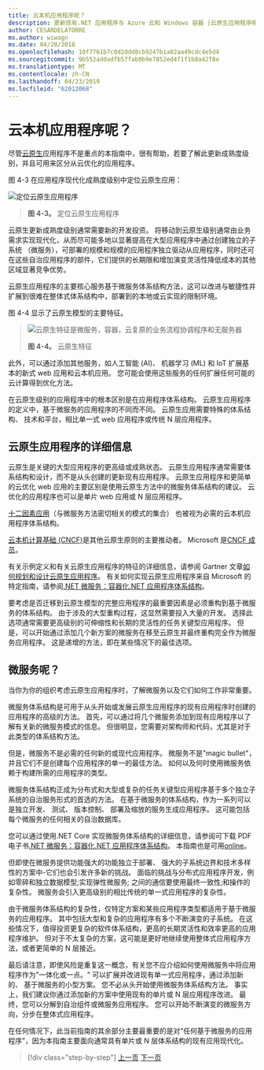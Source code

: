 ```yaml
---
title: 云本机应用程序呢？
description: 更新现有.NET 应用程序与 Azure 云和 Windows 容器 |云原生应用程序呢？
author: CESARDELATORRE
ms.author: wiwagn
ms.date: 04/28/2018
ms.openlocfilehash: 10f7761b7c0d2ddd8cb9247b1a02aa49cdc4e5d4
ms.sourcegitcommit: 9b552addadfb57fab0b9e7852ed4f1f1b8a42f8e
ms.translationtype: MT
ms.contentlocale: zh-CN
ms.lasthandoff: 04/23/2019
ms.locfileid: "62012068"
---
```

# <a name="what-about-cloud-native-applications"></a>云本机应用程序呢？

尽管[云原生](https://azure.microsoft.com/overview/cloudnative/)应用程序不是重点的本指南中，很有帮助，若要了解此更新成熟度级别，并且可用来区分从云优化的应用程序。

图 4-3 在应用程序现代化成熟度级别中定位云原生应用：

![定位云原生应用程序](./media/image3.png)

> **图 4-3。** 定位云原生应用程序

云原生更新成熟度级别通常需要新的开发投资。 将移动到云原生级别通常由业务需求实现现代化，从而尽可能多地以显著提高在大型应用程序中通过创建独立的子系统 （微服务），可部署的规模和规模的应用程序独立驱动从应用程序，同时还可在这些自治应用程序的部件，它们提供的长期限和增加演变灵活性降低成本的其他区域显著竞争优势。

云原生应用程序的主要核心服务基于微服务体系结构方法，这可以改进与敏捷性并扩展到很难在整体式体系结构中，部署到的本地或云实现的限制环境。

图 4-4 显示了云原生模型的主要特征。

> ![云原生特征是微服务，容器，云复原的业务流程协调程序和无服务器](./media/image4.png)
>
> **图 4-4。** 云原生特征

此外，可以通过添加其他服务，如人工智能 (AI)、 机器学习 (ML) 和 IoT 扩展基本的新式 web 应用和云本机应用。 您可能会使用这些服务的任何扩展任何可能的云计算得到优化方法。

在云原生级别的应用程序中的根本区别是在应用程序体系结构。 云原生应用程序的定义中，基于微服务的应用程序的不同而不同。 云原生应用需要特殊的体系结构、 技术和平台，相比单一式 web 应用程序或传统 N 层应用程序。

## <a name="cloud-native-applications-details"></a>云原生应用程序的详细信息

云原生是关键的大型应用程序的更高级或成熟状态。 云原生应用程序通常需要体系结构和设计，而不是从头创建的更新现有应用程序。 云原生应用程序和更简单的云优化 web 应用的主要区别是使用云原生方法中的微服务体系结构的建议。 云优化的应用程序也可以是单片 web 应用或 N 层应用程序。

[十二因素应用](https://12factor.net/)（与微服务方法密切相关的模式的集合） 也被视为必需的云本机应用程序体系结构。

[云本机计算基础 (CNCF)](https://www.cncf.io/)是其他云原生原则的主要推动者。 Microsoft 是[CNCF 成员](https://azure.microsoft.com/blog/announcing-cncf/)。

有关示例定义和有关云原生应用程序的特征的详细信息，请参阅 Gartner 文章[如何规划和设计云原生应用程序](https://www.gartner.com/doc/3181919/architect-design-cloudnative-applications)。 有关如何实现云原生应用程序来自 Microsoft 的特定指南，请参阅[.NET 微服务：容器化.NET 应用程序体系结构](https://aka.ms/microservicesebook)。

要考虑是否迁移到云原生模型的完整应用程序的最重要因素是必须重构到基于微服务的体系结构。 由于涉及的大型重构过程，这显然需要投入大量的开发。 选择此选项通常需要更高级别的可伸缩性和长期的灵活性的任务关键型应用程序。 但是，可以开始通过添加几个新方案的微服务在移至云原生并最终重构完全作为微服务应用程序。 这是递增的方法，即在某些情况下的最佳选项。

## <a name="what-about-microservices"></a>微服务呢？

当你为你的组织考虑云原生应用程序时，了解微服务以及它们如何工作非常重要。

微服务体系结构是可用于从头开始或发展云原生应用程序的现有应用程序时创建的应用程序的高级的方法。 首先，可以通过将几个微服务添加到现有应用程序以了解有关新的微服务模式的信息。 但很明显，您需要对架构师和代码，尤其是对于此类型的体系结构方法。

但是，微服务不是必需的任何新的或现代应用程序。 微服务不是"magic bullet"，并且它们不是创建每个应用程序的单一的最佳方法。 如何以及何时使用微服务依赖于构建所需的应用程序的类型。

微服务体系结构正成为分布式和大型或复杂的任务关键型应用程序基于多个独立子系统的自治服务形式的首选的方法。 在基于微服务的体系结构，作为一系列可以是独立开发、 测试、 版本控制、 部署及缩放的服务生成应用程序。 这可能包括每个微服务的任何相关的自治数据库。

您可以通过使用.NET Core 实现微服务体系结构的详细信息，请参阅可下载 PDF 电子书[.NET 微服务：容器化.NET 应用程序体系结构](https://aka.ms/microservicesebook)。 本指南也是可用[online](../../microservices-architecture/index.md)。

但即使在微服务提供功能强大的功能独立于部署、 强大的子系统边界和技术多样性的方案中-它们也会引发许多新的挑战。 面临的挑战与分布式应用程序开发，例如零碎和独立数据模型;实现弹性微服务; 之间的通信要使用最终一致性;和操作的复杂性。 微服务会引入更高级别的相比传统的单一式应用程序的复杂性。

由于微服务体系结构的复杂性，仅特定方案和某些应用程序类型都适用于基于微服务的应用程序。 其中包括大型和复杂的应用程序有多个不断演变的子系统。 在这些情况下，值得投资更复杂的软件体系结构，更高的长期灵活性和效率更高的应用程序维护。 但对于不太复杂的方案，这可能是更好地继续使用整体式应用程序方法，或者更简单的 N 层接近。

最后请注意，即使风险是重复这一概念，有关您不应介绍如何使用微服务中将应用程序作为"一体化或一点。" 可以扩展并改进现有单一式应用程序，通过添加新的、 基于微服务的小型方案。 您不必从头开始使用微服务体系结构方法。 事实上，我们建议你通过添加新的方案中使用现有的单片或 N 层应用程序改进。 最终，您可以分解到自治组件或微服务应用程序。 您可以开始不断演变的微服务方向，分步在整体式应用程序。

在任何情况下，此当前指南的其余部分主要最重要的是对"任何基于微服务的应用程序"，因为本指南主要面向通常具有单片或 N 层体系结构的现有应用现代化。

> [!div class="step-by-step"]
> [上一页](microsoft-technologies-in-cloud-optimized-applications.md)
> [下一页](deploy-existing-net-apps-as-windows-containers.md)
